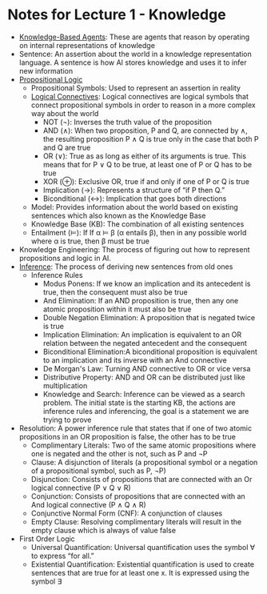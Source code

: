 # Notes for Lecture 1 - Knowledge

- [Knowledge-Based Agents](https://www.geeksforgeeks.org/knowledge-based-agents-in-ai/): These are agents that reason by operating on internal representations of knowledge
- Sentence: An assertion about the world in a knowledge representation language. A sentence is how AI stores knowledge and uses it to infer new information
- [Propositional Logic](https://iep.utm.edu/prop-log/#:~:text=Propositional%20logic%2C%20also%20known%20as%20sentential%20logic%2C%20is%20that%20branch,common%20way%20of%20combining%20statements.)
  - Propositional Symbols: Used to represent an assertion in reality
  - [Logical Connectives](https://en.wikipedia.org/wiki/Logical_connective): Logical connectives are logical symbols that connect propositional symbols in order to reason in a more complex way about the world
    - NOT (¬): Inverses the truth value of the proposition
    - AND (∧): When two proposition, P and Q, are connected by ∧, the resulting proposition P ∧ Q is true only in the case that both P and Q are true
    - OR (∨): True as as long as either of its arguments is true. This means that for P ∨ Q to be true, at least one of P or Q has to be true
    - XOR (⊕): Exclusive OR, true if and only if one of P or Q is true
    - Implication (→): Represents a structure of “if P then Q.”
    - Biconditional (↔): Implication that goes both directions
  - Model: Provides information about the world based on existing sentences which also known as the Knowledge Base
  - Knowledge Base (KB): The combination of all existing sentences
  - Entailment (⊨): If If α ⊨ β (α entails β), then in any possible world where α is true, then β must be true
- Knowledge Engineering: The process of figuring out how to represent propositions and logic in AI.
- [Inference](https://en.wikipedia.org/wiki/Inference): The process of deriving new sentences from old ones
  - Inference Rules
    - Modus Ponens: If we know an implication and its antecedent is true, then the consequent must also be true
    - And Elimination: If an AND proposition is true, then any one atomic proposition within it must also be true
    - Double Negation Elimination: A proposition that is negated twice is true
    - Implication Elimination: An implication is equivalent to an OR relation between the negated antecedent and the consequent
    - Biconditional Elimination:A biconditional proposition is equivalent to an implication and its inverse with an And connective
    - De Morgan's Law: Turning AND connective to OR or vice versa
    - Distributive Property: AND and OR can be distributed just like multiplication
    - Knowledge and Search: Inference can be viewed as a search problem. The initial state is the starting KB, the actions are inference rules and inferencing, the goal is a statement we are trying to prove
- Resolution: A power inference rule that states that if one of two atomic propositions in an OR proposition is false, the other has to be true
  - Complimentary Literals: Two of the same atomic propositions where one is negated and the other is not, such as P and ¬P
  - Clause: A disjunction of literals (a propositional symbol or a negation of a propositional symbol, such as P, ¬P)
  - Disjunction: Consists of propositions that are connected with an Or logical connective (P ∨ Q ∨ R)
  - Conjunction: Consists of propositions that are connected with an And logical connective (P ∧ Q ∧ R)
  - Conjunctive Normal Form (CNF): A conjunction of clauses
  - Empty Clause: Resolving complimentary literals will result in the empty clause which is always of value false
- First Order Logic
  - Universal Quantification: Universal quantification uses the symbol ∀ to express “for all.”
  - Existential Quantification: Existential quantification is used to create sentences that are true for at least one x. It is expressed using the symbol ∃
